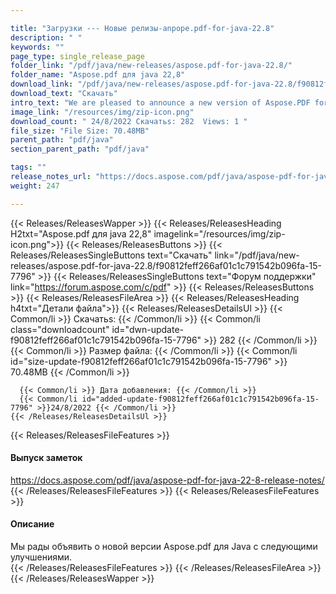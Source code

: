 ```yaml
---

title: "Загрузки --- Новые релизы-anpope.pdf-for-java-22.8"
description: " "
keywords: ""
page_type: single_release_page
folder_link: "/pdf/java/new-releases/aspose.pdf-for-java-22.8/"
folder_name: "Aspose.pdf для java 22,8"
download_link: "/pdf/java/new-releases/aspose.pdf-for-java-22.8/f90812feff266af01c1c791542b096fa-15-7796"
download_text: "Скачать"
intro_text: "We are pleased to announce a new version of Aspose.PDF for Java with following improvements."
image_link: "/resources/img/zip-icon.png"
download_count: " 24/8/2022 Скачатьs: 282  Views: 1 "
file_size: "File Size: 70.48MB"
parent_path: "pdf/java"
section_parent_path: "pdf/java"

tags: ""
release_notes_url: "https://docs.aspose.com/pdf/java/aspose-pdf-for-java-22-8-release-notes/"
weight: 247

---
```


{{< Releases/ReleasesWapper >}}
  {{< Releases/ReleasesHeading H2txt="Aspose.pdf для java 22,8" imagelink="/resources/img/zip-icon.png">}}
  {{< Releases/ReleasesButtons >}}
    {{< Releases/ReleasesSingleButtons text="Скачать" link="/pdf/java/new-releases/aspose.pdf-for-java-22.8/f90812feff266af01c1c791542b096fa-15-7796" >}}
    {{< Releases/ReleasesSingleButtons text="Форум поддержки" link="https://forum.aspose.com/c/pdf" >}}
  {{< Releases/ReleasesButtons >}}
  {{< Releases/ReleasesFileArea >}}
    {{< Releases/ReleasesHeading h4txt="Детали файла">}}
    {{< Releases/ReleasesDetailsUl >}}
      {{< Common/li >}} Скачатьs: {{< /Common/li >}}
      {{< Common/li class="downloadcount" id="dwn-update-f90812feff266af01c1c791542b096fa-15-7796" >}} 282 {{< /Common/li >}}
      {{< Common/li >}} Размер файла: {{< /Common/li >}}
      {{< Common/li id="size-update-f90812feff266af01c1c791542b096fa-15-7796" >}} 70.48MB {{< /Common/li >}}

      {{< Common/li >}} Дата добавления: {{< /Common/li >}}
      {{< Common/li id="added-update-f90812feff266af01c1c791542b096fa-15-7796" >}}24/8/2022 {{< /Common/li >}}
    {{< /Releases/ReleasesDetailsUl >}}

  {{< Releases/ReleasesFileFeatures >}}
      <h4>Выпуск заметок</h4><div><a href='https://docs.aspose.com/pdf/java/aspose-pdf-for-java-22-8-release-notes/'>https://docs.aspose.com/pdf/java/aspose-pdf-for-java-22-8-release-notes/</a></div>
  {{< /Releases/ReleasesFileFeatures >}}
  {{< Releases/ReleasesFileFeatures >}}
      <h4>Описание</h4><div class="HTMLDescription">Мы рады объявить о новой версии Aspose.pdf для Java с следующими улучшениями.</div>
  {{< /Releases/ReleasesFileFeatures >}}
 {{< /Releases/ReleasesFileArea >}}
{{< /Releases/ReleasesWapper >}}


